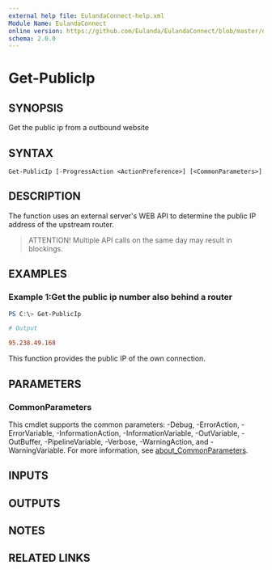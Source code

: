 ```yaml
---
external help file: EulandaConnect-help.xml
Module Name: EulandaConnect
online version: https://github.com/Eulanda/EulandaConnect/blob/master/docs/Get-PublicIp.md
schema: 2.0.0
---
```


# Get-PublicIp

## SYNOPSIS
Get the public ip from a outbound website

## SYNTAX

```
Get-PublicIp [-ProgressAction <ActionPreference>] [<CommonParameters>]
```

## DESCRIPTION
The function uses an external server's WEB API to determine the public IP address of the upstream router.

> ATTENTION! Multiple API calls on the same day may result in blockings.

## EXAMPLES

### Example 1:Get the public ip number also behind a router
```powershell
PS C:\> Get-PublicIp
```

```ini
# Output

95.238.49.168
```

This function provides the public IP of the own connection.

## PARAMETERS


### CommonParameters
This cmdlet supports the common parameters: -Debug, -ErrorAction, -ErrorVariable, -InformationAction, -InformationVariable, -OutVariable, -OutBuffer, -PipelineVariable, -Verbose, -WarningAction, and -WarningVariable. For more information, see [about_CommonParameters](http://go.microsoft.com/fwlink/?LinkID=113216).

## INPUTS

## OUTPUTS

## NOTES

## RELATED LINKS

